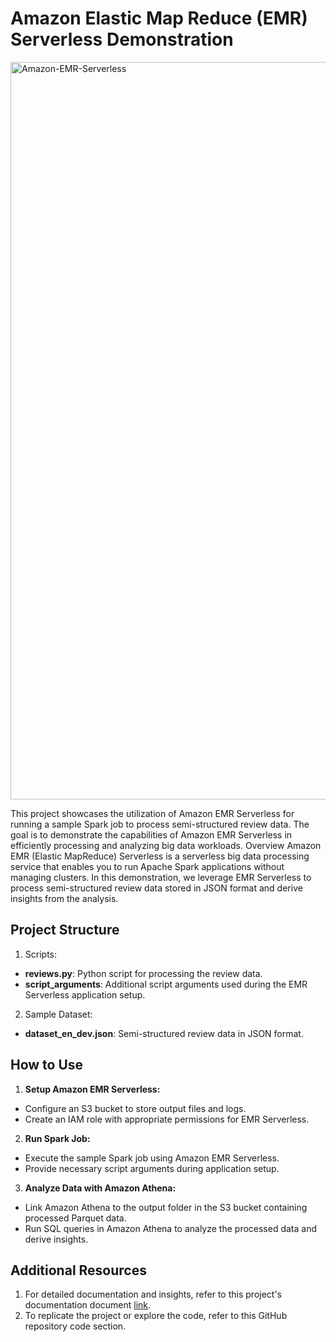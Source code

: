 # Amazon Elastic Map Reduce (EMR) Serverless Demonstration

<img width="1180" alt="Amazon-EMR-Serverless" src="https://github.com/kevinndungu-source/EMR_Serverless_Demonstration_Resources/assets/114335263/0b67b0b1-eacc-4101-ba35-90e31b7d8fb9">



This project showcases the utilization of Amazon EMR Serverless for running a sample Spark job to process semi-structured review data. The goal is to demonstrate the capabilities of Amazon EMR Serverless in efficiently processing and analyzing big data workloads.
Overview
Amazon EMR (Elastic MapReduce) Serverless is a serverless big data processing service that enables you to run Apache Spark applications without managing clusters. In this demonstration, we leverage EMR Serverless to process semi-structured review data stored in JSON format and derive insights from the analysis.

## Project Structure
1.	Scripts:
- **reviews.py**: Python script for processing the review data.
- **script_arguments**: Additional script arguments used during the EMR Serverless application setup.
2.	Sample Dataset:
- **dataset_en_dev.json**: Semi-structured review data in JSON format.

## How to Use
1.	**Setup Amazon EMR Serverless:**
-	Configure an S3 bucket to store output files and logs.
-	Create an IAM role with appropriate permissions for EMR Serverless.
2.	**Run Spark Job:**
-	Execute the sample Spark job using Amazon EMR Serverless.
-	Provide necessary script arguments during application setup.
3.	**Analyze Data with Amazon Athena:**
-	Link Amazon Athena to the output folder in the S3 bucket containing processed Parquet data.
-	Run SQL queries in Amazon Athena to analyze the processed data and derive insights.

## Additional Resources
1. For detailed documentation and insights, refer to this project's documentation document [link](https://drive.google.com/file/d/16BrMDEi1JACxEJZfeDUAg90ulZR1V2Ol/view?usp=drive_link).
2.	To replicate the project or explore the code, refer to this GitHub repository code section.


